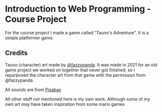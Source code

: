 # Introduction to Web Programming - Course Project

For the course project I made a game called "Tauno's Adventure". It is a simple platformer game.

## Credits 
Tauno (character) art made by [@fazzypanda](https://www.instagram.com/fazzypanda/). It was made in 2021 for an old game project we worked on together that never got finished, so I repurposed the character art from that game with the permission from @fazzypanda.

All sounds are from [Pixabay](https://pixabay.com/)

All other stuff not mentioned here is my own work. Although some of my own art may have taken inspiration from some mario games